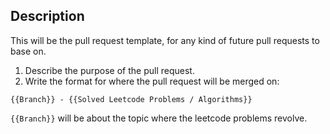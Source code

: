 ## Description

This will be the pull request template, for any kind of future pull requests to base on.

1. Describe the purpose of the pull request.
2. Write the format for where the pull request will be merged on:

`{{Branch}} - {{Solved Leetcode Problems / Algorithms}}`

`{{Branch}}` will be about the topic where the leetcode problems revolve.
